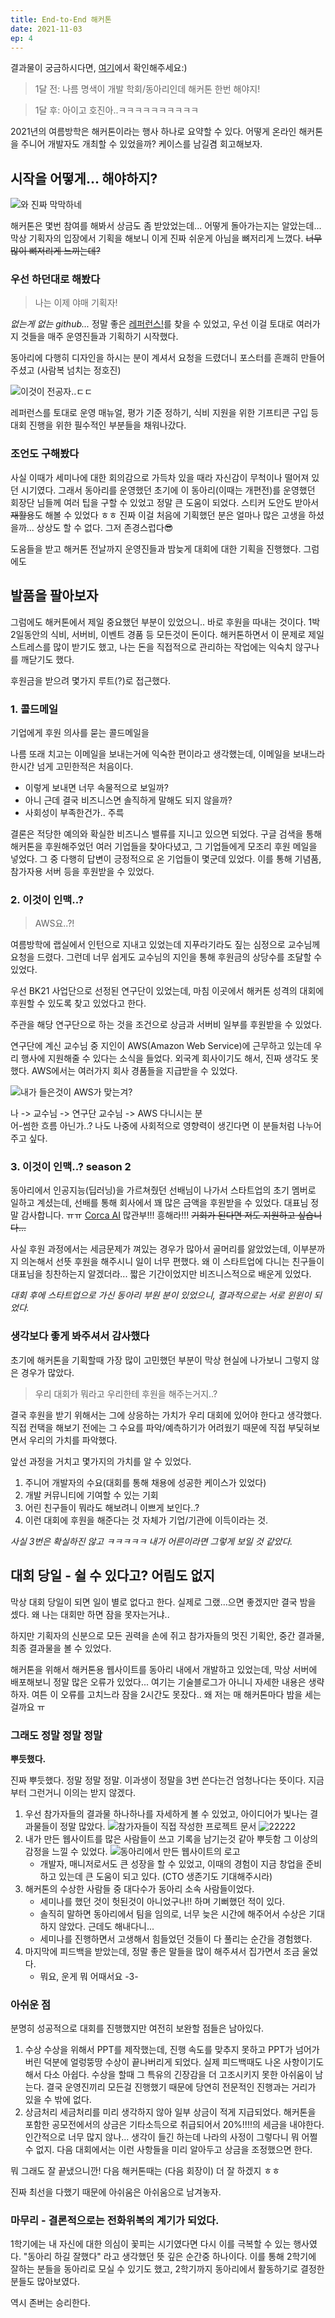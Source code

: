 ```yaml
---
title: End-to-End 해커톤
date: 2021-11-03
ep: 4
---
```


결과물이 궁금하시다면, [여기](https://devk.or.kr/)에서 확인해주세요:)

> 1달 전: 나름 명색이 개발 학회/동아리인데 해커톤 한번 해야지!  

> 1달 후: 아이고 호진아..ㅋㅋㅋㅋㅋㅋㅋㅋㅋㅋ

2021년의 여름방학은 해커톤이라는 행사 하나로 요약할 수 있다. 어떻게 온라인 해커톤을 주니어 개발자도 개최할 수 있었을까? 케이스를 남길겸 회고해보자.

## 시작을 어떻게... 해야하지?

![와 진짜 막막하네](./4-1.jpg)

해커톤은 몇번 참여를 해봐서 상금도 좀 받았었는데... 어떻게 돌아가는지는 알았는데... 막상 기획자의 입장에서 기획을 해보니 이게 진짜 쉬운게 아님을 뼈저리게 느꼈다. ~~너무 많이 뼈저리게 느끼는데?~~

### 우선 하던대로 해봤다

> 나는 이제 야매 기획자!

*없는게 없는 github...*
정말 좋은 [레퍼런스!](https://github.com/KMU-OSS-Laboratory/Hackathon-Manual/blob/master/manual.md)를 찾을 수 있었고, 우선 이걸 토대로 여러가지 것들을 매주 운영진들과 기획하기 시작했다.

동아리에 다행히 디자인을 하시는 분이 계셔서 요청을 드렸더니 포스터를 흔쾌히 만들어주셨고 (사람복 넘치는 정호진)

![이것이 전공자..ㄷㄷ](./4-3.jpg)

레퍼런스를 토대로 운영 매뉴얼, 평가 기준 정하기, 식비 지원을 위한 기프티콘 구입 등 대회 진행을 위한 필수적인 부분들을 채워나갔다.

### 조언도 구해봤다

사실 이때가 세미나에 대한 회의감으로 가득차 있을 때라 자신감이 무척이나 떨어져 있던 시기였다. 그래서 동아리를 운영했던 초기에 이 동아리(이때는 개편전)를 운영했던 회장단 님들께 여러 팁을 구할 수 있었고 정말 큰 도움이 되었다.
스티커 도안도 받아서 ~~재활용~~도 해볼 수 있었다 ㅎㅎ 진짜 이걸 처음에 기획했던 분은 얼마나 많은 고생을 하셨을까... 상상도 할 수 없다. 그저 존경스럽다😎

도움들을 받고 해커톤 전날까지 운영진들과 밤늦게 대회에 대한 기획을 진행했다. 그럼에도

## 발품을 팔아보자

그럼에도 해커톤에서 제일 중요했던 부분이 있었으니.. 바로 후원을 따내는 것이다. 1박 2일동안의 식비, 서버비, 이벤트 경품 등 모든것이 돈이다. 해커톤하면서 이 문제로 제일 스트레스를 많이 받기도 했고, 나는 돈을 직접적으로 관리하는 작업에는 익숙치 않구나를 깨닫기도 했다.

후원금을 받으려 몇가지 루트(?)로 접근했다.

### 1. 콜드메일
기업에게 후원 의사를 묻는 콜드메일을 

나름 또래 치고는 이메일을 보내는거에 익숙한 편이라고 생각했는데, 이메일을 보내느라 한시간 넘게 고민한적은 처음이다. 
* 이렇게 보내면 너무 속물적으로 보일까?
* 아니 근데 결국 비즈니스면 솔직하게 말해도 되지 않을까?
* 사회성이 부족한건가.. 주륵

결론은 적당한 예의와 확실한 비즈니스 밸류를 지니고 있으면 되었다. 구글 검색을 통해 해커톤을 후원해주었던 여러 기업들을 찾아다녔고, 그 기업들에게 모조리 후원 메일을 넣었다. 그 중 다행히 답변이 긍정적으로 온 기업들이 몇군데 있었다. 이를 통해 기념품, 참가자용 서버 등을 후원받을 수 있었다.

### 2. 이것이 인맥..?
> AWS요..?!

여름방학에 랩실에서 인턴으로 지내고 있었는데 지푸라기라도 짚는 심정으로 교수님께 요청을 드렸다. 그런데 너무 쉽게도 교수님의 지인을 통해 후원금의 상당수를 조달할 수 있었다.

우선 BK21 사업단으로 선정된 연구단이 있었는데, 마침 이곳에서 해커톤 성격의 대회에 후원할 수 있도록 찾고 있었다고 한다.

주관을 해당 연구단으로 하는 것을 조건으로 상금과 서버비 일부를 후원받을 수 있었다.

연구단에 계신 교수님 중 지인이 AWS(Amazon Web Service)에 근무하고 있는데 우리 행사에 지원해줄 수 있다는 소식을 들었다. 외국계 회사이기도 해서, 진짜 생각도 못했다. AWS에서는 여러가지 회사 경품들을 지급받을 수 있었다.

![내가 들은것이 AWS가 맞는겨?](4-2.png)

나 -> 교수님 -> 연구단 교수님 -> AWS 다니시는 분  
어-썸한 흐름 아닌가..? 나도 나중에 사회적으로 영향력이 생긴다면 이 분들처럼 나누어주고 싶다.

### 3. 이것이 인맥..? season 2

동아리에서 인공지능(딥러닝)을 가르쳐줬던 선배님이 나가서 스타트업의 초기 멤버로 일하고 계셨는데, 선배를 통해 회사에서 꽤 많은 금액을 후원받을 수 있었다. 대표님 정말 감사합니다. ㅠㅠ [Corca AI](https://www.corca.ai/) 많관부!!! 흥해라!!! ~~기회가 된다면 저도 지원하고 싶습니다...~~

사실 후원 과정에서는 세금문제가 껴있는 경우가 많아서 골머리를 앓았었는데, 이부분까지 의논해서 선뜻 후원을 해주시니 일이 너무 편했다. 왜 이 스타트업에 다니는 친구들이 대표님을 칭찬하는지 알겠더라... 짧은 기간이었지만 비즈니스적으로 배운게 있었다.

*대회 후에 스타트업으로 가신 동아리 부원 분이 있었으니, 결과적으로는 서로 윈윈이 되었다.*

### 생각보다 좋게 봐주셔서 감사했다

초기에 해커톤을 기획할때 가장 많이 고민했던 부분이 막상 현실에 나가보니 그렇지 않은 경우가 많았다.

> 우리 대회가 뭐라고 우리한테 후원을 해주는거지..?

결국 후원을 받기 위해서는 그에 상응하는 가치가 우리 대회에 있어야 한다고 생각했다. 직접 컨택을 해보기 전에는 그 수요를 파악/예측하기가 어려웠기 때문에 직접 부딫혀보면서 우리의 가치를 파악했다.

앞선 과정을 거치고 몇가지의 가치를 알 수 있었다.
1. 주니어 개발자의 수요(대회를 통해 채용에 성공한 케이스가 있었다) 
2. 개발 커뮤니티에 기여할 수 있는 기회
3. 어린 친구들이 뭐라도 해보려니 이쁘게 보인다..?
4. 이런 대회에 후원을 해준다는 것 자체가 기업/기관에 이득이라는 것.

*사실 3번은 확실하진 않고 ㅋㅋㅋㅋㅋ 내가 어른이라면 그렇게 보일 것 같았다.*


## 대회 당일 - 쉴 수 있다고? 어림도 없지

막상 대회 당일이 되면 일이 별로 없다고 한다. 실제로 그랬...으면 좋겠지만 결국 밤을 셌다. 왜 나는 대회만 하면 잠을 못자는거냐.. 

하지만 기획자의 신분으로 모든 권력을 손에 쥐고 참가자들의 멋진 기획안, 중간 결과물, 최종 결과물을 볼 수 있었다.

해커톤을 위해서 해커톤용 웹사이트를 동아리 내에서 개발하고 있었는데, 막상 서버에 배포해보니 정말 많은 오류가 있었다... 여기는 기술블로그가 아니니 자세한 내용은 생략하자. 여튼 이 오류를 고치느라 잠을 2시간도 못잤다.. 왜 저는 매 해커톤마다 밤을 세는걸까요 ㅠ

### 그래도 정말 정말 정말

**뿌듯했다.**

진짜 뿌듯했다. 정말 정말 정말. 이과생이 정말을 3번 쓴다는건 엄청나다는 뜻이다. 지금부터 그런거니 이의는 받지 않겠다.

1. 우선 참가자들의 결과물 하나하나를 자세하게 볼 수 있었고, 아이디어가 빛나는 결과물들이 정말 많았다.
    ![참가자들이 직접 작성한 프로젝트 문서](./4-5.png)
    ![22222](./4-6.png)
2. 내가 만든 웹사이트를 많은 사람들이 쓰고 기록을 남기는것 같아 뿌듯함 그 이상의 감정을 느낄 수 있었다.
    ![동아리에서 만든 웹사이트의 로고](./4-4.png)
    * 개발자, 매니저로서도 큰 성장을 할 수 있었고, 이때의 경험이 지금 창업을 준비하고 있는데 큰 도움이 되고 있다. (CTO 생존기도 기대해주시라)
3. 해커톤의 수상한 사람들 중 대다수가 동아리 소속 사람들이었다.
    * 세미나를 했던 것이 헛된것이 아니었구나!! 하며 기뻐했던 적이 있다. 
    * 솔직히 말하면 동아리에서 팀을 임의로, 너무 늦은 시간에 해주어서 수상은 기대하지 않았다. 근데도 해내다니...
    * 세미나를 진행하면서 고생해서 힘들었던 것들이 다 풀리는 순간을 경험했다.
4. 마지막에 피드백을 받았는데, 정말 좋은 말들을 많이 해주셔서 집가면서 조금 울었다.
    * 뭐요, 운게 뭐 어때서요 -3-

### 아쉬운 점

분명히 성공적으로 대회를 진행했지만 여전히 보완할 점들은 남아있다.
1. 수상
수상을 위해서 PPT를 제작했는데, 진행 속도를 맞추지 못하고 PPT가 넘어가버린 덕분에 얼렁뚱땅 수상이 끝나버리게 되었다. 실제 피드백때도 나온 사항이기도 해서 다소 아쉽다. 수상을 할때 그 특유의 긴장감을 더 고조시키지 못한 아쉬움이 남는다. 결국 운영진끼리 모든걸 진행했기 때문에 당연히 전문적인 진행과는 거리가 있을 수 밖에 없다. 
2. 상금처리
세금처리를 미리 생각하지 않아 일부 상금이 적게 지급되었다. 해커톤을 포함한 공모전에서의 상금은 기타소득으로 취급되어서 20%!!!!의 세금을 내야한다. 인간적으로 너무 많지 않나... 생각이 들긴 하는데 나라의 사정이 그렇다니 뭐 어쩔수 없지. 다음 대회에서는 이런 사항들을 미리 알아두고 상금을 조정했으면 한다.

뭐 그래도 잘 끝냈으니깐! 다음 해커톤때는 (다음 회장이) 더 잘 하겠지 ㅎㅎ

진짜 최선을 다했기 때문에 아쉬움은 아쉬움으로 남겨놓자.


### 마무리 - 결론적으로는 전화위복의 계기가 되었다.
1학기에는 내 자신에 대한 의심이 꽃피는 시기였다면 다시 이를 극복할 수 있는 행사였다. "동아리 하길 잘했다" 라고 생각했던 뜻 깊은 순간중 하나이다. 이를 통해 2학기에 잘하는 분들을 동아리로 모실 수 있기도 했고, 2학기까지 동아리에서 활동하기로 결정한 분들도 많아보였다. 

역시 존버는 승리한다.
